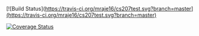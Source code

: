 [![Build Status](https://travis-ci.org/mraje16/cs207test.svg?branch=master](https://travis-ci.org/mraje16/cs207test.svg?branch=master)

[![Coverage Status](https://coveralls.io/repos/github/mraje16/cs207test/badge.svg?branch=master)](https://coveralls.io/github/mraje16/cs207test?branch=master)
